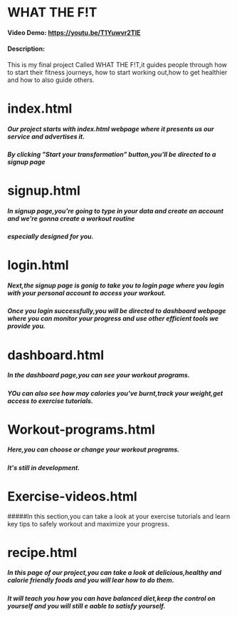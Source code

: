 # WHAT THE F!T
#### Video Demo:  <https://youtu.be/T1Yuwvr2TlE>
#### Description:
This is my final project Called WHAT THE F!T,it guides people through how to start their fitness journeys,
 how to start working out,how to get healthier and how to also guide others.

 # index.html
##### Our project starts with index.html webpage where it presents us our service and advertises it.
##### By clicking "Start your transformation" button,you'll be directed to a signup page

 # signup.html
 ##### In signup page,you're going to type in your data and create an account  and we're gonna create a workout routine
 ##### especially designed for you.

 
 # login.html
 ##### Next,the signup page is gonig to take you to login page where you login with your personal account to access your workout.
 ##### Once you login successfully,you will be directed to dashboard webpage where you can monitor your progress and use other efficient tools we provide you.

 # dashboard.html

 ##### In the dashboard page,you can see your workout programs.
##### YOu can also see how may calories you've burnt,track your weight,get access to exercise tutorials.

 # Workout-programs.html

 ##### Here,you can choose or change your workout programs.
 ##### It's still in development.


 # Exercise-videos.html

 #####In this section,you can take a look at your exercise tutorials and learn key tips to safely workout and maximize your progress.


 # recipe.html

 ##### In this page of our project,you can take a look at delicious,healthy and calorie friendly foods and  you will lear how to do them.
 ##### It will teach you how you can have  balanced diet,keep the control on yourself and you will still e aable to satisfy yourself.
